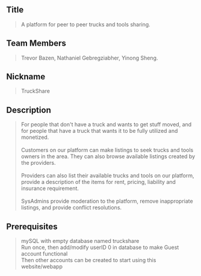 ## Title

> A platform for peer to peer trucks and tools sharing.



## Team Members

> Trevor Bazen, Nathaniel Gebregziabher, Yinong Sheng.



## Nickname

> TruckShare


## Description

> For people that don't have a truck and wants to get stuff moved, and for people that have a truck that wants it to be 
> fully utilized and monetized.\
> \
> Customers on our platform can make listings to seek trucks and tools owners in the area. They can also browse available 
> listings created by the providers. \
> \
> Providers can also list their available trucks and tools on our platform, provide a description of the items for rent, 
> pricing, liability and insurance requirement. \
> \
> SysAdmins provide moderation to the platform, remove inappropriate listings, and provide conflict resolutions.
> 

## Prerequisites 
> mySQL with empty database named truckshare \
> Run once, then add/modify userID 0 in database to make Guest account functional \
> Then other accounts can be created to start using this website/webapp